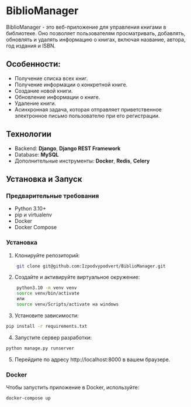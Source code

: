# BiblioManager

BiblioManager - это веб-приложение для управления книгами в библиотеке. Оно позволяет пользователям просматривать, добавлять, обновлять и удалять информацию о книгах, включая название, автора, год издания и ISBN.

## Особенности:

-   Получение списка всех книг.
-   Получение информации о конкретной книге.
-   Создание новой книги.
-   Обновление информации о книге.
-   Удаление книги.
-   Асинхронная задача, которая отправляет приветственное электронное письмо пользователю при его регистрации.

## Технологии

-   Backend: **Django**, **Django REST Framework**
-   Database: **MySQL**
-   Дополнительные инструменты: **Docker**, **Redis**, **Celery**

## Установка и Запуск

### Предварительные требования

-   Python 3.10+
-   pip и virtualenv
-   Docker
-   Docker Compose

### Установка

1. Клонируйте репозиторий:

```sh
    git clone git@github.com:Izpodvypodvert/BiblioManager.git
```

2. Создайте и активируйте виртуальное окружение:

```sh
    python3.10 -m venv venv
    source venv/bin/activate
    или
    source venv/Scripts/activate на windows
```

3. Установите зависимости:

```sh
pip install -r requirements.txt
```

4. Запустите сервер разработки:

```sh
python manage.py runserver
```

5. Перейдите по адресу http://localhost:8000 в вашем браузере.

### Docker

Чтобы запустить приложение в Docker, используйте:

```sh
docker-compose up
```
